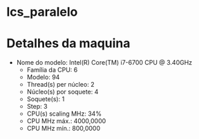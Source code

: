 # lcs_paralelo
# Detalhes da maquina
  - Nome do modelo:             Intel(R) Core(TM) i7-6700 CPU @ 3.40GHz
    - Família da CPU:           6
    - Modelo:                   94
    - Thread(s) per núcleo:     2
    - Núcleo(s) por soquete:    4
    - Soquete(s):               1
    - Step:                     3
    - CPU(s) scaling MHz:       34%
    - CPU MHz máx.:             4000,0000
    - CPU MHz mín.:             800,0000
